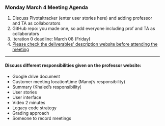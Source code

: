 ### Monday March 4 Meeting Agenda

1. Discuss Pivotaltracker (enter user stories here) and adding professor and TA as collaborators
2. GitHub repo: you made one, so add everyone including prof and TA as collaborators
3. Iteration 0 deadline: March 08 (Friday)
4. [Please check the deliverables' description website before attending the meeting](http://courses.cse.tamu.edu/walker/csce606/Project/project19a.htm)

---

#### Discuss different responsibilities given on the professor website:

- Google drive document
- Customer meeting location\time (Manoj’s responsibility)
- Summary (Khaled’s responsibility)
- User stories 
- User interface
- Video 2 minutes
- Legacy code strategy
- Grading approach 
- Someone to record meetings